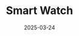 ---
title: "Smart Watch"
date: 2025-03-24
store: XYZ
affiliate_link: https://amzn.to/sample-link
layout: product
categories: [Fitness]
subcategories: [Equipment]
tags: ["weekly"]
images:
  - /assets/img/product-img/pro-big-4.jpg
  - /assets/img/product-img/product4.jpg

short_description: March - Premium wireless earbuds with noise cancellation and long battery life.
description: This is detailed Description - March
---